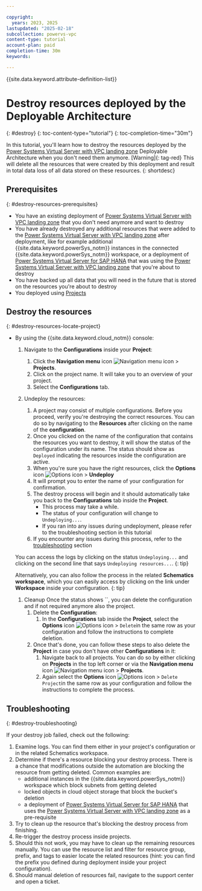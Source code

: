 ```yaml
---

copyright:
  years: 2023, 2025
lastupdated: "2025-02-18"
subcollection: powervs-vpc
content-type: tutorial
account-plan: paid
completion-time: 30m
keywords:

---
```


{{site.data.keyword.attribute-definition-list}}

# Destroy resources deployed by the Deployable Architecture
{: #destroy}
{: toc-content-type="tutorial"}
{: toc-completion-time="30m"}

In this tutorial, you'll learn how to destroy the resources deployed by the [Power Systems Virtual Server with VPC landing zone](/catalog/architecture/deploy-arch-ibm-pvs-inf-2dd486c7-b317-4aaa-907b-42671485ad96-global) Deployable Architecture when you don't need them anymore.
[Warning]{: tag-red} This will delete all the resources that were created by this deployment and result in total data loss of all data stored on these resources.
{: shortdesc}

## Prerequisites
{: #destroy-resources-prerequisites}

- You have an existing deployment of [Power Systems Virtual Server with VPC landing zone](/catalog/architecture/deploy-arch-ibm-pvs-sap-9aa6135e-75d5-467e-9f4a-ac2a21c069b8-global) that you don't need anymore and want to destroy
- You have already destroyed any additional resources that were added to the [Power Systems Virtual Server with VPC landing zone](/catalog/architecture/deploy-arch-ibm-pvs-sap-9aa6135e-75d5-467e-9f4a-ac2a21c069b8-global) after deployment, like for example additional {{site.data.keyword.powerSys_notm}} instances in the connected {{site.data.keyword.powerSys_notm}} workspace, or a deployment of [Power Systems Virtual Server for SAP HANA](/catalog/architecture/deploy-arch-ibm-pvs-sap-9aa6135e-75d5-467e-9f4a-ac2a21c069b8-global) that was using the [Power Systems Virtual Server with VPC landing zone](/catalog/architecture/deploy-arch-ibm-pvs-inf-2dd486c7-b317-4aaa-907b-42671485ad96-global) that you're about to destroy
- You have backed up all data that you will need in the future that is stored on the resources you're about to destroy
- You deployed using [Projects](/docs/secure-enterprise?topic=secure-enterprise-understanding-projects)

## Destroy the resources
{: #destroy-resources-locate-project}

- By using the {{site.data.keyword.cloud_notm}} console:
    1.  Navigate to the **Configurations** inside your **Project**:
        1.  Click the **Navigation menu** icon ![Navigation menu icon](../icons/icon_hamburger.svg "Menu") > **Projects**.
        1.  Click on the project name. It will take you to an overview of your project.
        1.  Select the **Configurations** tab.

    1.  Undeploy the resources:
        1.  A project may consist of multiple configurations. Before you proceed, verify you're destroying the correct resources. You can do so by navigating to the **Resources** after clicking on the name of the **configuration**.
        1.  Once you clicked on the name of the configuration that contains the resources you want to destroy, it will show the status of the configuration under its name. The status should show as `Deployed` indicating the resources inside the configuration are active.
        1.  When you're sure you have the right resources, click the **Options** icon ![Options icon](../icons/action-menu-icon.svg "Options") > **Undeploy**
        1.  It will prompt you to enter the name of your configuration for confirmation.
        1.  The destroy process will begin and it should automatically take you back to the **Configurations** tab inside the **Project**.
            - This process may take a while.
            - The status of your configuration will change to `Undeploying...`.
            - If you ran into any issues during undeployment, please refer to the troubleshooting section in this tutorial
        1.  If you encounter any issues during this process, refer to the [troubleshooting](#destroy-troubleshooting) section


    You can access the logs by clicking on the status `Undeploying...` and clicking on the second line that says `Undeploying resources...`.
    {: tip}

    Alternatively, you can also follow the process in the related **Schematics workspace**, which you can easily access by clicking on the link under **Workspace** inside your configuration.
    {: tip}

    1.  Cleanup
        Once the status shows ``, you can delete the configuration and if not required anymore also the project.
        1. Delete the **Configuration**:
            1.  In the **Configurations** tab inside the **Project**, select the **Options** icon ![Options icon](../icons/action-menu-icon.svg "Options") > `Delete`in the same row as your configuration and follow the instructions to complete deletion.
        1.  Once that's done, you can follow these steps to also delete the **Project** in case you don't have other **Configurations** in it:
            1.  Navigate back to all projects. You can do so by either clicking on **Projects** in the top left corner or via the **Navigation menu** icon ![Navigation menu icon](../icons/icon_hamburger.svg "Menu") > **Projects**.
            1.  Again select the **Options** icon ![Options icon](../icons/action-menu-icon.svg "Options") > `Delete Project`in the same row as your configuration and follow the instructions to complete the process.

## Troubleshooting
{: #destroy-troubleshooting}

If your destroy job failed, check out the following:
1. Examine logs. You can find them either in your project's configuration or in the related Schematics workspace.
1. Determine if there's a resource blocking your destroy process. There is a chance that modifications outside the automation are blocking the resource from getting deleted. Common examples are:
    - additional instances in the {{site.data.keyword.powerSys_notm}} workspace which block subnets from getting deleted
    - locked objects in cloud object storage that block the bucket's deletion
    - a deployment of [Power Systems Virtual Server for SAP HANA](/catalog/architecture/deploy-arch-ibm-pvs-sap-9aa6135e-75d5-467e-9f4a-ac2a21c069b8-global) that uses the [Power Systems Virtual Server with VPC landing zone](/catalog/architecture/deploy-arch-ibm-pvs-inf-2dd486c7-b317-4aaa-907b-42671485ad96-global) as a pre-requisite
1. Try to clean up the resource that's blocking the destroy process from finishing.
1. Re-trigger the destroy process inside projects.
1. Should this not work, you may have to clean up the remaining resources manually. You can use the resource list and filter for resource group, prefix, and tags to easier locate the related resources (hint: you can find the prefix you defined during deployment inside your project configuration).
1. Should manual deletion of resources fail, navigate to the support center and open a ticket.
